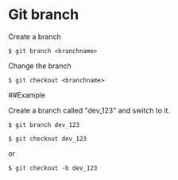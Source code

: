 # Git branch

Create a branch

	$ git branch <branchname>

Change the branch

	$ git checkout <branchname>


##Example

Create a branch called "dev_123" and switch to it.

	$ git branch dev_123

	$ git checkout dev_123

or

	$ git checkout -b dev_123